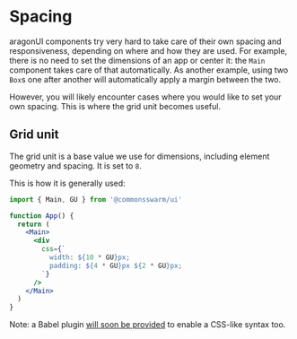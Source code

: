 # Spacing

aragonUI components try very hard to take care of their own spacing and responsiveness, depending on where and how they are used. For example, there is no need to set the dimensions of an app or center it: the `Main` component takes care of that automatically. As another example, using two `Box`s one after another will automatically apply a margin between the two.

However, you will likely encounter cases where you would like to set your own spacing. This is where the grid unit becomes useful.

## Grid unit

The grid unit is a base value we use for dimensions, including element geometry and spacing. It is set to `8`.

This is how it is generally used:

```jsx
import { Main, GU } from '@commonsswarm/ui'

function App() {
  return (
    <Main>
      <div
        css={`
          width: ${10 * GU}px;
          padding: ${4 * GU}px ${2 * GU}px;
        `}
      />
    </Main>
  )
}
```

Note: a Babel plugin [will soon be provided](https://github.com/aragon/aragon-ui/pull/500) to enable a CSS-like syntax too.
